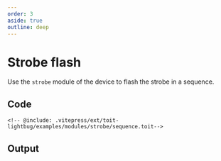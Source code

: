 ```yaml
---
order: 3
aside: true
outline: deep
---
```


# Strobe flash

Use the `strobe` module of the device to flash the strobe in a sequence.

## Code

<ToitGithubCode path="examples/modules/strobe/sequence.toit">

```toit
<!-- @include: .vitepress/ext/toit-lightbug/examples/modules/strobe/sequence.toit-->
```

</ToitGithubCode>

## Output
